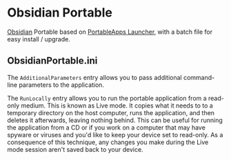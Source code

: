 # Obsidian Portable

[Obsidian](https://github.com/obsidianmd/obsidian-releases) Portable based on [PortableApps Launcher](https://portableapps.com/apps/development/portableapps.com_launcher), with a batch file for easy install / upgrade.

## ObsidianPortable.ini

The `AdditionalParameters` entry allows you to pass additional command-line
parameters to the application.

The `RunLocally` entry allows you to run the portable application from a read-
only medium. This is known as Live mode. It copies what it needs to to a
temporary directory on the host computer, runs the application, and then
deletes it afterwards, leaving nothing behind. This can be useful for running
the application from a CD or if you work on a computer that may have spyware or
viruses and you'd like to keep your device set to read-only. As a consequence
of this technique, any changes you make during the Live mode session aren't
saved back to your device.
